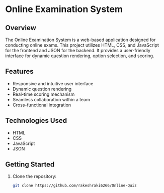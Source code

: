 # Online Examination System

## Overview

The Online Examination System is a web-based application designed for conducting online exams. This project utilizes HTML, CSS, and JavaScript for the frontend and JSON for the backend. It provides a user-friendly interface for dynamic question rendering, option selection, and scoring.

## Features

- Responsive and intuitive user interface
- Dynamic question rendering
- Real-time scoring mechanism
- Seamless collaboration within a team
- Cross-functional integration

## Technologies Used

- HTML
- CSS
- JavaScript
- JSON

## Getting Started

1. Clone the repository:

   ```bash
   git clone https://github.com/rakeshraki6266/Online-Quiz
